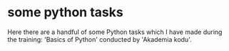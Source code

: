 # some python tasks

Here there are a handful of some Python tasks which I have made during the training: 'Basics of Python' conducted by 'Akademia kodu'.
